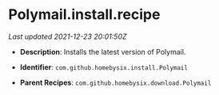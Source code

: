 # Polymail.install.recipe

_Last updated 2021-12-23 20:01:50Z_

- **Description**: Installs the latest version of Polymail.

- **Identifier**: `com.github.homebysix.install.Polymail`

- **Parent Recipes**: `com.github.homebysix.download.Polymail`
